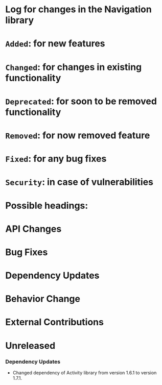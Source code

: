 # Log for changes in the Navigation library
#
# `Added`: for new features
# `Changed`: for changes in existing functionality
# `Deprecated`: for soon to be removed functionality
# `Removed`: for now removed feature
# `Fixed`: for any bug fixes
# `Security`: in case of vulnerabilities
#
# Possible headings:
# API Changes
# Bug Fixes
# Dependency Updates
# Behavior Change
# External Contributions

# Unreleased

### Dependency Updates

* Changed dependency of Activity library from version 1.6.1 to version 1.7.1.

